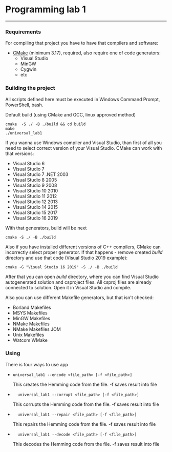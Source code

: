 # Programming lab 1
***
### Requirements
For compiling that project you have to have that compilers and software:
* [CMake](https://cmake.org/download/) (minimum 3.17), required, also require one of code generators:
    * Visual Studio
    * MinGW
    * Cygwin
    * etc

### Building the project
All scripts defined here must be executed in Windows Command Prompt, PowerShell, bash.

Default build (using CMake and GCC, linux approved method)
```shell
cmake  -S ./ -B ./build && cd build
make
./universal_lab1
```
If you wanna use Windows compiler and Visual Studio, than first of all you need to select correct version of
your Visual Studio. CMake can work with that versions:
* Visual Studio 6
* Visual Studio 7
* Visual Studio 7 .NET 2003
* Visual Studio 8 2005
* Visual Studio 9 2008
* Visual Studio 10 2010
* Visual Studio 11 2012
* Visual Studio 12 2013
* Visual Studio 14 2015
* Visual Studio 15 2017
* Visual Studio 16 2019

With that generators, build will be next
```shell
cmake -S ./ -B ./build 
```
Also if you have installed different versions of C++ compilers, CMake can incorrectly select proper generator.
If that happens - remove created *build* directory and use that code (Visual Studio 2019 example):
```shell
cmake -G "Visual Studio 16 2019" -S ./ -B ./build
```

After that you can open *build* directory, where you can find Visual Studio autogenerated solution and csproject files.
All csproj files are already connected to solution. Open it in Visual Studio and compile.

Also you can use different Makefile generators, but that isn't checked:
* Borland Makefiles
* MSYS Makefiles
* MinGW Makefiles
* NMake Makefiles
* NMake Makefiles JOM
* Unix Makefiles
* Watcom WMake

### Using

There is four ways to use app
  * ```shell
    universal_lab1 --encode <file_path> [-f <file_path>]
    ``` 
    This creates the Hemming code from the file. -f saves result into file
* ```shell
    universal_lab1 --corrupt <file_path> [-f <file_path>]
    ``` 
  This corrupts the Hemming code from the file. -f saves result into file
* ```shell
    universal_lab1 --repair <file_path> [-f <file_path>]
    ``` 
  This repairs the Hemming code from the file. -f saves result into file
* ```shell
    universal_lab1 --decode <file_path> [-f <file_path>]
    ``` 
  This decodes the Hemming code from the file. -f saves result into file